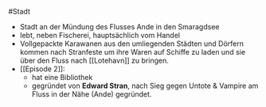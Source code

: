 #Stadt

- Stadt an der Mündung des Flusses Ande in den Smaragdsee
- lebt, neben Fischerei, hauptsächlich vom Handel
- Vollgepackte Karawanen aus den umliegenden Städten und Dörfern kommen nach Stranfeste um ihre Waren auf Schiffe zu laden und sie über den Fluss nach [[Lotehavn]] zu bringen.
- [[Episode 2]]: 
	- hat eine Bibliothek
	- gegründet von **Edward Stran**, nach Sieg gegen Untote & Vampire am Fluss in der Nähe (Ande) gegründet.

